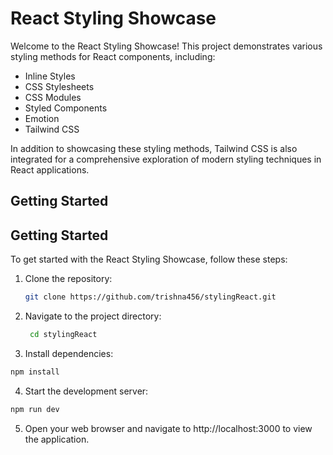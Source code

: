 # React Styling Showcase

Welcome to the React Styling Showcase! This project demonstrates various styling methods for React components, including:

- Inline Styles
- CSS Stylesheets
- CSS Modules
- Styled Components
- Emotion
- Tailwind CSS

In addition to showcasing these styling methods, Tailwind CSS is also integrated for a comprehensive exploration of modern styling techniques in React applications.

## Getting Started

## Getting Started

To get started with the React Styling Showcase, follow these steps:

1. Clone the repository:

   ```bash
   git clone https://github.com/trishna456/stylingReact.git
   ```

2. Navigate to the project directory:

   ```bash
    cd stylingReact
   ```

3. Install dependencies:

  ```bash
  npm install
  ```

4. Start the development server:

  ```bash
  npm run dev
  ```

5. Open your web browser and navigate to http://localhost:3000 to view the application.
